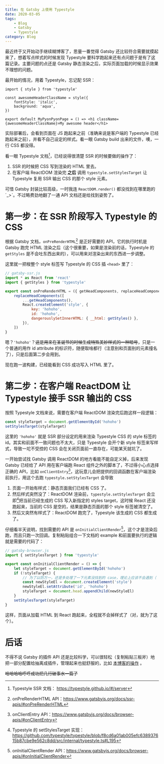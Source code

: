 ```yaml
---
title: 在 Gatsby 上使用 Typestyle
date: 2020-03-05
tags:
    - Blog
    - Gatsby
    - Typestyle
category: Blog
---
```


最近终于又开始动手继续糊博客了，思量一番觉得 Gatsby 还比较符合需要就摸起来了，想着写点样式的时候发现 Typestyle 要科学跑起来还有点问题于是有了这篇记录。主要问题的点还是 Gatsby 静态渲染之后，实际页面加载的时候显示效果不理想的问题。

最开始的情况，用着 Typestyle，忘记配 SSR：

```tsx
import { style } from 'typestyle'

const awesomeHeaderClassName = style({
    fontStyle: 'italic',
    background: 'aqua',
})

export default MyPyonPyonPage = () => <h1 className={awesomeHeaderClassName}>My awesome header</h1>
```

实际部署后，会看到页面在 JS 跑起来之前（准确来说是客户端的 Typestyle 已经跑起来之前），并看不自己设定的样式。看一眼 Gatsby build 出来的文件，噢，一行 CSS 都没得。

看一眼 Typestyle 文档[^1]，已经说得很清楚 SSR 的时候要做的操作了：

1. SSR 的时候把 CSS 写到渲染的 HTML 里去。
2. 在客户端 ReactDOM 渲染完 **之后** 调用 `typestyle.setStylesTarget` 让 Typestyle 复用 SSR 输出 CSS 的那个 style 元素。

可惜 Gatsby 封装比较高级，一时我连 `ReactDOM.render()` 都没找到在哪里跑的 ˊ\_>ˋ。不过略费劲地翻了一通 API 文档还是给找到姿势了。

# 第一步：在 SSR 阶段写入 Typestyle 的 CSS

根据 Gatsby 文档，`onPreRenderHTML`[^2] 是正好需要的 API，它的执行时机是 Gatsby 跑完 HTML 渲染之后（这个很重要，如果是渲染前的话，Typestyle 的 `getStyles` 是不会吐东西出来的），可以用来对渲染出来的东西进一步调整。

这里就一把梭整个 style 标签写 Typestyle 的 CSS 插 `<head>` 里了：

```js
// gatsby-ssr.js
import * as React from 'react'
import { getStyles } from 'typestyle'

export const onPreRenderHTML = ({ getHeadComponents, replaceHeadComponents }, { styleTargetId = defaultStyleId }) => {
    replaceHeadComponents([
        ...getHeadComponents(),
        React.createElement('style', {
            key: 'hohoho',
            id: 'hohoho',
            dangerouslySetInnerHTML: { __html: getStyles() },
        }),
    ])
}
```

嗯？`'hohoho'`？~~这是用来在圣诞节的时候生成特殊美妙样式的一种暗号~~，只是一个普通的用作 id attribute 的标识符，随便取啥都行（注意别和页面别的元素撞名了），只是后面第二步会用到。

现在跑一波构建，已经能看到 CSS 成功写入 HTML 里了。

# 第二步：在客户端 ReactDOM 让 Typestyle 接手 SSR 输出的 CSS

按照 Typestyle 文档来说，需要在客户端 ReactDOM 渲染完后跑这样一段逻辑：

```ts
const styleTarget = document.getElementById('hohoho')
setStylesTarget(styleTarget)
```

这里的 `'hohoho'` 就是 SSR 部分设定的用来渲染 Typestyle CSS 的 style 标签的 id。其实和前面不一致问题也不太大，只是 Typestyle 会开个新 style 标签来写样式，导致一坨不受控的 CSS 会在关闭页面前一直存在，可能某天就坑了。

一开始尝试找 Gatsby 调用 ReactDOM 的地方看能不能自定义掉，后来发现 Gatsby 已经给了 API 用在客户端跑 React 组件之外的脚本了，不过得小心点选择正确的 API，比如 `onClientEntry`[^3]，这玩意儿会把提供的回调函数在客户端渲染前执行，用这个去跑 `typestyle.setStylesTarget` 会导致

1.  页面一开始有样式：静态页面我们已经有 CSS 了。
2.  然后样式突然没了：ReactDOM 渲染前，`typestyle.setStylesTarget` 会立即[^4]把当前已经生成的 CSS 写入新指定的 styles target，这时候 React 还没跑起来，当前的 CSS 是空的，结果是静态页面的那个 style 标签被清空了。
3.  然后又突然有样式了：ReactDOM 跑完了，Typestyle 该生成的 CSS 都生成了。

仔细看半天说明，找到需要的 API 是 `onInitialClientRender`[^5]，这个才是渲染后跑，而且只跑一次回调。复制粘贴组合一下文档的 example 和前面要执行的逻辑就是需要的代码了：

```ts
// gatsby-browser.js
import { setStylesTarget } from 'typestyle'

export const onInitialClientRender = () => {
    let styleTarget = document.getElementById('hohoho')
    if (!styleTarget) {
        // 为了以防万一，还是多处理了一下元素没找到的 case，理论上应该不会遇到（
        const newStyleEl = document.createElement('style')
        newStyleEl.setAttribute('id', 'hohoho')
        styleTarget = document.head.appendChild(newStyleEl)
    }
    setStylesTarget(styleTarget)
}
```

这样，页面从加载 HTML 到 React 跑起来，全程就不会掉样式了（对，就为了这个）。

# 后话

不得不说 Gatsby 的插件 API 还是比较科学，可以很轻松（复制粘贴三板斧）地把一部分配置给抽离成插件，管理起来也挺舒服的，比如 [本博客的操作](https://github.com/frantic1048/Restia/blob/bd83d8b3ffd8f1460f3da6a9b26b9e79760ff8e0/plugins/gatsby-plugin-typestyle/) 。

~~哈哈哈哈呼呼成功把几行破事水一篇了~~

[^1]: Typestyle SSR 文档： https://typestyle.github.io/#/server
[^2]: onPreRenderHTML API：https://www.gatsbyjs.org/docs/ssr-apis/#onPreRenderHTML
[^3]: onClientEntry API：https://www.gatsbyjs.org/docs/browser-apis/#onClientEntry
[^4]: Typestyle 的 setStylesTarget 实现：https://github.com/typestyle/typestyle/blob/f8cd6a01ab005efc638937615b87cbe9e562c8dd/src/internal/typestyle.ts#L195
[^5]: onInitialClientRender API：https://www.gatsbyjs.org/docs/browser-apis/#onInitialClientRender
